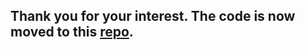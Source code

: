 ## Thank you for your interest. The code is now moved to this [repo](https://github.com/keven980716/Federated_Learning_Experiments). 
